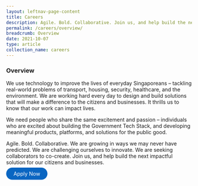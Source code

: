 ```yaml
---
layout: leftnav-page-content
title: Careers
description: Agile. Bold. Collaborative. Join us, and help build the next impactful solution for citizens and businesses.
permalink: /careers/overview/
breadcrumb: Overview
date: 2021-10-07
type: article
collection_name: careers
---
```


### **Overview**

We use technology to improve the lives of everyday Singaporeans – tackling real-world problems of transport, housing, security, healthcare, and the environment. We are working hard every day to design and build solutions that will make a difference to the citizens and businesses. It thrills us to know that our work can impact lives. 

We need people who share the same excitement and passion – individuals who are excited about building the Government Tech Stack, and developing meaningful products, platforms, and solutions for the public good. 

Agile. Bold. Collaborative. We are growing in ways we may never have predicted. We are challenging ourselves to innovate. We are seeking collaborators to co-create. Join us, and help build the next impactful solution for our citizens and businesses.

<a href="https://go.gov.sg/govtech-jobs" target="_blank" style="background-color: #0A66C2; color: white; text-decoration: none; border-radius: 100px; padding-left: 20px; padding-right: 20px; padding-top:8px; padding-bottom:8px">Apply Now</a>
